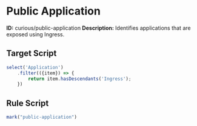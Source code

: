 # Public Application
**ID:** curious/public-application
**Description:** Identifies applications that are exposed using Ingress.

## Target Script
```js
select('Application')
    .filter(({item}) => {
        return item.hasDescendants('Ingress');
    })
```
## Rule Script
```js
mark("public-application")

```

